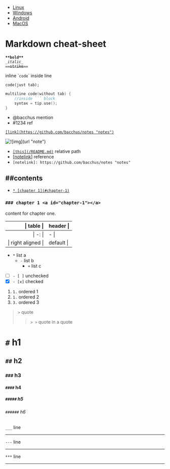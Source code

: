 - [Linux](https://github.com/bacchus/notes/blob/master/linuxnote.md "Linux tricks")
- [Windows](https://github.com/bacchus/notes/blob/master/winnote.md "Windows")
- [Android](https://github.com/bacchus/notes/blob/master/droidnote.md "Android dev")
- [MacOS](https://github.com/bacchus/notes/blob/master/macnote.md "MacOS")

# Markdown cheat-sheet

**`**bold**`**  
_`_italic_`_  
~~`~~strike~~`~~  

inline \``code`\` inside line

    code(just tab);

``` cpp
multiline code(without tab) {
    //inside ``` block
    syntax = tip.use();
}
```
- @bacchus mention
- #1234 ref

[`[link](https://github.com/bacchus/notes "notes")`](https://github.com/bacchus/notes "notes")

![`![img](url "note")`](url "note")

- [`[this](/README.md)`](/README.md) relative path
- \[[notelink]\] reference
- `[notelink]: https://github.com/bacchus/notes "notes"`

[notelink]: https://github.com/bacchus/notes "notes"

## \#\#contents
  * [`* [chapter 1](#chapter-1)`](#chapter-1)

### `### chapter 1 <a id="chapter-1"></a>` <a id="chapter-1"></a>
content for chapter one.

| \| table \| | header \| |
| -: | - |
| \| -: \| | - \| |
| \| right aligned \| | default \| |

* `*` list a
  - `-` list b
    + `+` list c

- [ ] `- [ ]` unchecked
- [x] `- [x]` checked

1. `1.` ordered 1
1. `1.` ordered 2
3. `3.` ordered 3

> `>` quote
> > `> >` quote in a quote

#       `#` h1
##      `##` h2
###     `###` h3
####    `####` h4
#####   `#####` h5
######  `######` h6

`___` line
___
`---` line

---
`***` line
***
